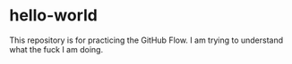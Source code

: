 # hello-world
This repository is for practicing the GitHub Flow.
I am trying to understand what the fuck I am doing.
